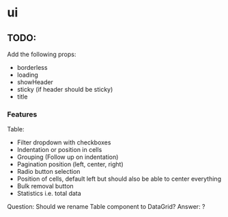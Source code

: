 # ui

## TODO:

Add the following props:

- borderless
- loading
- showHeader
- sticky (if header should be sticky)
- title

### Features

Table:

- Filter dropdown with checkboxes
- Indentation or position in cells
- Grouping (Follow up on indentation)
- Pagination position (left, center, right)
- Radio button selection
- Position of cells, default left but should also be able to center everything
- Bulk removal button
- Statistics i.e. total data

Question: Should we rename Table component to DataGrid?
Answer: ?
